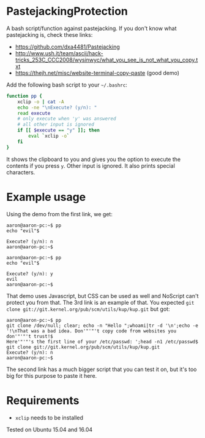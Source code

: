 # PastejackingProtection
A bash script/function against pastejacking. If you don't know what pastejacking is, check these links:

* https://github.com/dxa4481/Pastejacking
* http://www.ush.it/team/ascii/hack-tricks_253C_CCC2008/wysinwyc/what_you_see_is_not_what_you_copy.txt
* https://thejh.net/misc/website-terminal-copy-paste (good demo)

Add the following bash script to your `~/.bashrc`:

```bash
function pp {
    xclip -o | cat -A
    echo -ne "\nExecute? (y/n): "
    read execute
    # only execute when 'y' was answered
    # all other input is ignored
    if [[ $execute == "y" ]]; then
        eval `xclip -o`
    fi
}
```

It shows the clipboard to you and gives you the option to execute the contents if you press `y`. Other input is ignored. It also prints special characters.

# Example usage

Using the demo from the first link, we get:

```
aaron@aaron-pc:~$ pp
echo "evil"$

Execute? (y/n): n
aaron@aaron-pc:~$
```

```
aaron@aaron-pc:~$ pp
echo "evil"$

Execute? (y/n): y
evil
aaron@aaron-pc:~$ 
```

That demo uses Javascript, but CSS can be used as well and NoScript can't protect you from that. The 3rd link is an example of that. You expected `git clone git://git.kernel.org/pub/scm/utils/kup/kup.git` but got:

```
aaron@aaron-pc:~$ pp
git clone /dev/null; clear; echo -n "Hello ";whoami|tr -d '\n';echo -e '!\nThat was a bad idea. Don'"'"'t copy code from websites you don'"'"'t trust!$
Here'"'"'s the first line of your /etc/passwd: ';head -n1 /etc/passwd$
git clone git://git.kernel.org/pub/scm/utils/kup/kup.git
Execute? (y/n): n
aaron@aaron-pc:~$
```


The second link has a much bigger script that you can test it on, but it's too big for this purpose to paste it here.

# Requirements

* `xclip` needs to be installed

Tested on Ubuntu 15.04 and 16.04
